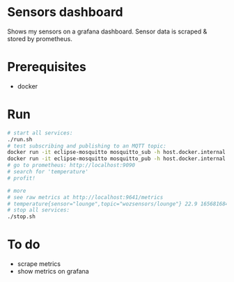 # Sensors dashboard

Shows my sensors on a grafana dashboard. Sensor data is scraped & stored by
prometheus.

# Prerequisites
- docker

# Run
```sh
# start all services:
./run.sh
# test subscribing and publishing to an MQTT topic:
docker run -it eclipse-mosquitto mosquitto_sub -h host.docker.internal -t 'wozsensors/lounge' -v
docker run -it eclipse-mosquitto mosquitto_pub -h host.docker.internal -t 'wozsensors/lounge' -m '{"temperature": 22.2}'
# go to prometheus: http://localhost:9090
# search for 'temperature'
# profit!

# more
# see raw metrics at http://localhost:9641/metrics
# temperature{sensor="lounge",topic="wozsensors/lounge"} 22.9 1656816843918
# stop all services:
./stop.sh
```

# To do
- scrape metrics
- show metrics on grafana
